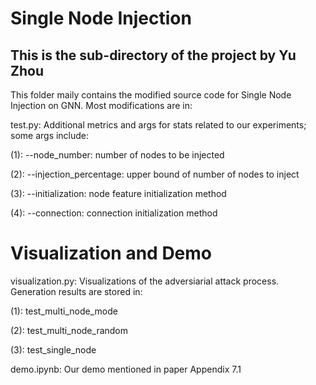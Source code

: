# Single Node Injection

## This is the sub-directory of the project by Yu Zhou

This folder maily contains the modified source code for Single Node Injection on GNN. Most modifications are in:

test.py: Additional metrics and args for stats related to our experiments; some args include:

(1): --node_number: number of nodes to be injected

(2): --injection_percentage: upper bound of number of nodes to inject

(3): --initialization: node feature initialization method

(4): --connection: connection initialization method


# Visualization and Demo

visualization.py: Visualizations of the adversiarial attack process. Generation results are stored in:

(1): test_multi_node_mode

(2): test_multi_node_random

(3): test_single_node

demo.ipynb: Our demo mentioned in paper Appendix 7.1
